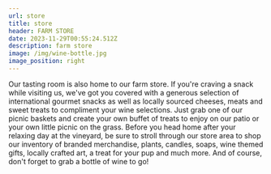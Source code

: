 ```yaml
---
url: store
title: store
header: FARM STORE
date: 2023-11-29T00:55:24.512Z
description: farm store
image: /img/wine-bottle.jpg
image_position: right
---
```

Our tasting room is also home to our farm store. If you're craving a snack while visiting us, we've got you covered with a generous selection of international gourmet snacks as well as locally sourced cheeses, meats and sweet treats to compliment your wine selections. Just grab one of our picnic baskets and create your own buffet of treats to enjoy on our patio or your own little picnic on the grass. Before you head home after your relaxing day at the vineyard, be sure to stroll through our store area to shop our inventory of branded merchandise, plants, candles, soaps, wine themed gifts, locally crafted art, a treat for your pup and much more. And of course, don't forget to grab a bottle of wine to go!